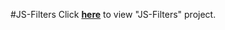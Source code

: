 #JS-Filters
Click <b>[here](https://felekswebs.github.io/JS-Filters/)</b> to view "JS-Filters" project.

